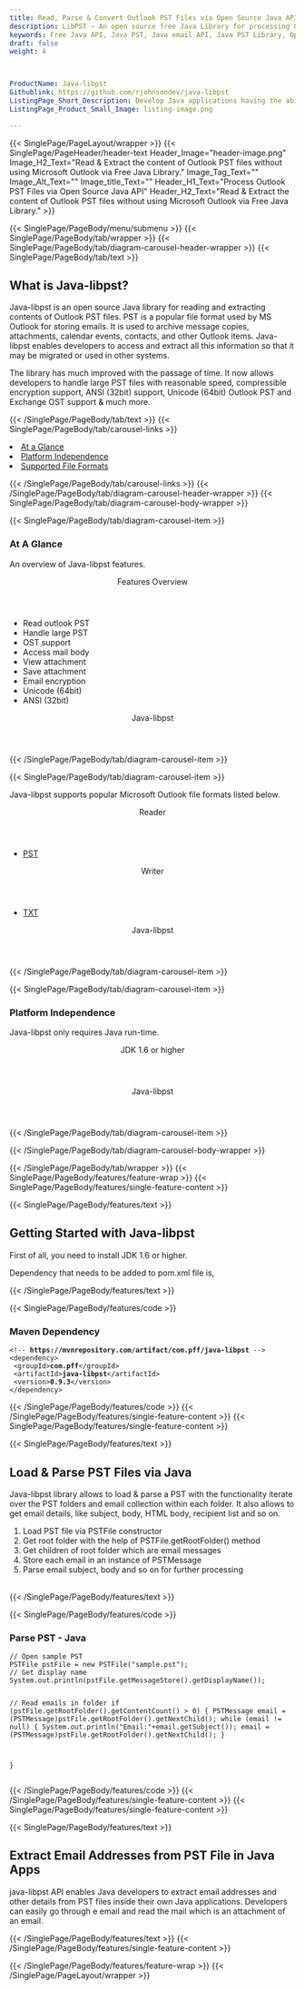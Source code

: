 ```yaml
---
title: Read, Parse & Convert Outlook PST Files via Open Source Java API | LibPST
description: LibPST – An open source free Java Library for processing Outlook PST files. Read & extract email messages from PST files without using MS Outlook via Java API.
keywords: Free Java API, Java PST, Java email API, Java PST Library, Open Source outlook Library, Java PST programming, Java PST APIs, Java PST library, create PST Documents, Extract PST messages, Java outlook, Java PST development
draft: false
weight: 4



ProductName: Java-libpst 
Githublink: https://github.com/rjohnsondev/java-libpst
ListingPage_Short_Description: Develop Java applications having the ability to Read and convert Microsoft Outlook PST Files using open source Java libraries.
ListingPage_Product_Small_Image: listing-image.png 

---
```


{{< SinglePage/PageLayout/wrapper >}}
{{< SinglePage/PageHeader/header-text
Header_Image="header-image.png"
Image_H2_Text="Read & Extract the content of Outlook PST files without using Microsoft Outlook via Free Java Library."
Image_Tag_Text=""
Image_Alt_Text=""
Image_title_Text=""
Header_H1_Text="Process Outlook PST Files via Open Source Java API"
Header_H2_Text="Read & Extract the content of Outlook PST files without using Microsoft Outlook via Free Java Library." >}}

{{< SinglePage/PageBody/menu/submenu >}}
{{< SinglePage/PageBody/tab/wrapper >}}
{{< SinglePage/PageBody/tab/diagram-carousel-header-wrapper >}}
{{< SinglePage/PageBody/tab/text >}}



<h2 class="h2title"><strong>What is Java-libpst?</strong></h2>
<p>Java-libpst is an open source Java library for reading and extracting contents of Outlook PST files. PST is a popular file format used by MS Outlook for storing emails. It is used to archive message copies, attachments, calendar events, contacts, and other Outlook items. Java-libpst enables developers to access and extract all this information so that it may be migrated or used in other systems.</p>
<p>The library has much improved with the passage of time. It now allows developers to handle large PST files with reasonable speed, compressible encryption support, ANSI (32bit) support, Unicode (64bit) Outlook PST and Exchange OST support & much more.</p>

{{< /SinglePage/PageBody/tab/text >}}
{{< SinglePage/PageBody/tab/carousel-links >}}

<li data-target="#diagramcarousel" data-slide-to="0"><a href="#">At a Glance</a></li>
<li data-target="#diagramcarousel" data-slide-to="2"><a href="#">Platform Independence</a></li>
<li data-target="#diagramcarousel" data-slide-to="1"><a class="activetab" href="#">Supported File Formats</a></li>


{{< /SinglePage/PageBody/tab/carousel-links >}}
{{< /SinglePage/PageBody/tab/diagram-carousel-header-wrapper >}}
{{< SinglePage/PageBody/tab/diagram-carousel-body-wrapper >}}

{{< SinglePage/PageBody/tab/diagram-carousel-item >}}
<h3>At A Glance</h3>
<p>An overview of Java-libpst features.</p>
<div class="diagram1 d1-poi">
<div class="d1-row">
<div class="d1-col d1-left"><header>Features Overview</header>
<ul>
<li>Read outlook PST</li>
<li>Handle large PST</li>
<li>OST support</li>
<li>Access mail body</li>
<li>View attachment</li>
<li>Save attachment</li>
<li>Email encryption</li>
<li>Unicode (64bit)</li>
<li>ANSI (32bit)</li>
</ul>
</div>
<!--/left-->
<div class="d1-col d1-right"> </div>
</div>
<div class="d1-logo" style="border: none;"><!--<img class="bg-lite" src='listing-image.png' alt="Apache POI" />--><header>Java-libpst</header><footer><small></small></footer></div>
<!--/logo--></div>
<!--/diagram1-->
{{< /SinglePage/PageBody/tab/diagram-carousel-item >}}

{{< SinglePage/PageBody/tab/diagram-carousel-item >}}
<p>Java-libpst supports popular Microsoft Outlook file formats listed below.</p>
<div class="diagram1 d2 d1-poi">
<div class="d1-row">
<div class="d1-col d1-left"><header><i class="fa fa-arrows-v"> </i> Reader</header>
<ul>
<li><span class="wikilink"><a href="https://docs.fileformat.com/email/pst/">PST</a></span></li>
</ul>
</div>
<!--/left-->
<div class="d1-col d1-right"><header><i class="fa fa-long-arrow-down"> </i> Writer</header>
<ul>
<li><a href="https://docs.fileformat.com/word-processing/txt/">TXT</a></li>
</ul>
</div>
<!--/right--></div>
<!--/row-->
<div class="d1-logo" style="border: none;"><!--<img class="bg-lite" src='listing-image.png' alt="Apache POI" />--><header>Java-libpst</header><footer><small></small></footer></div>
<!--/logo--></div>
<!--/diagram2-->
{{< /SinglePage/PageBody/tab/diagram-carousel-item >}}

{{< SinglePage/PageBody/tab/diagram-carousel-item >}}
<h3>Platform Independence</h3>
<p>Java-libpst only requires Java run-time.</p>
<div class="diagram1 d1-poi">
<div class="d1-row">
<div class="d1-col d1-left"><header><i class="fa fa-cubes"> </i>JDK 1.6 or higher</header></div>
<!--/left-->
<div class="d1-col d1-right"> </div>
<!--/right--></div>
<!--/row-->
<div class="d1-logo" style="border: none;"><!--<img class="bg-lite" src='listing-image.png' alt="Apache POI" />--><header>Java-libpst</header><footer><small></small></footer></div>
<!--/logo--></div>
<!--/diagram2 -->
{{< /SinglePage/PageBody/tab/diagram-carousel-item >}}

{{< /SinglePage/PageBody/tab/diagram-carousel-body-wrapper >}}

{{< /SinglePage/PageBody/tab/wrapper >}}
{{< SinglePage/PageBody/features/feature-wrap >}}
{{< SinglePage/PageBody/features/single-feature-content >}}

{{< SinglePage/PageBody/features/text >}}
<h2 class="h2title">Getting Started with Java-libpst</h2>
<p>First of all, you need to install JDK 1.6 or higher.</p>
<p>Dependency that needs to be added to pom.xml file is,</p>
{{< /SinglePage/PageBody/features/text >}}

{{< SinglePage/PageBody/features/code >}}
<h3>Maven Dependency</h3>
<pre><code class="html">&lt;!-- <strong>https://mvnrepository.com/artifact/com.pff/java-libpst</strong> --&gt;
&lt;dependency&gt;
 &lt;groupId&gt;<strong>com.pff</strong>&lt;/groupId&gt;
 &lt;artifactId&gt;<strong>java-libpst</strong>&lt;/artifactId&gt;
 &lt;version&gt;<strong>0.9.3</strong>&lt;/version&gt;
&lt;/dependency&gt;
</code></pre>


{{< /SinglePage/PageBody/features/code >}}
{{< /SinglePage/PageBody/features/single-feature-content >}}
{{< SinglePage/PageBody/features/single-feature-content >}}

{{< SinglePage/PageBody/features/text >}}
<h2 class="h2title"><strong>Load & Parse PST Files via Java</strong></h2>
<p>Java-libpst library allows to load & parse a PST with the functionality iterate over the PST folders and email collection within each folder. It also allows to get email details, like subject, body, HTML body, recipient list and so on.</p>
<ol>
<li>Load PST file via PSTFile constructor</li>
<li>Get root folder with the help of PSTFile.getRootFolder() method</li>
<li>Get children of root folder which are email messages</li>
<li>Store each email in an instance of PSTMessage</li>
<li>Parse email subject, body and so on for further processing</li>
</ol>
<br>
{{< /SinglePage/PageBody/features/text >}}

{{< SinglePage/PageBody/features/code >}}
<h3>Parse PST - Java</h3>
<pre><code class="java">// Open sample PST
PSTFile pstFile = new PSTFile("sample.pst");
// Get display name
System.out.println(pstFile.getMessageStore().getDisplayName());

// Read emails in folder
if (pstFile.getRootFolder().getContentCount() &gt; 0) {
 PSTMessage email = (PSTMessage)pstFile.getRootFolder().getNextChild();
 while (email != null) {
  System.out.println("Email:"+email.getSubject());
  email = (PSTMessage)pstFile.getRootFolder().getNextChild();
 }

}
</code></pre>


{{< /SinglePage/PageBody/features/code >}}
{{< /SinglePage/PageBody/features/single-feature-content >}}
{{< SinglePage/PageBody/features/single-feature-content >}}

{{< SinglePage/PageBody/features/text >}}
<h2 class="h2title"><strong>Extract Email Addresses from PST File in Java Apps</strong></h2>
<p>java-libpst API enables Java developers to extract email addresses and other details from PST files inside their own Java applications. Developers can easily go through e email and read the mail which is an attachment of an email.</p>
<p> </p>

{{< /SinglePage/PageBody/features/text >}}
{{< /SinglePage/PageBody/features/single-feature-content >}}

{{< /SinglePage/PageBody/features/feature-wrap >}}
{{< /SinglePage/PageLayout/wrapper >}}
